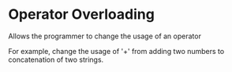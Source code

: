 # Operator Overloading

Allows the programmer to change the usage of an operator

For example, change the usage of '+' from adding two numbers to concatenation of two strings.
